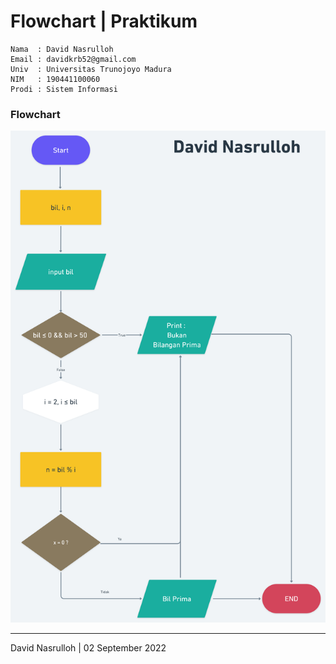 # Flowchart | Praktikum

```
Nama  : David Nasrulloh
Email : davidkrb52@gmail.com
Univ  : Universitas Trunojoyo Madura
NIM   : 190441100060
Prodi : Sistem Informasi
```

### Flowchart

![flowchart](https://github.com/davidnasrulloh/react_david-nasrulloh/blob/master/10_Introduction%20Algorithm/screenshots/prak1.png)

---

David Nasrulloh | 02 September 2022
